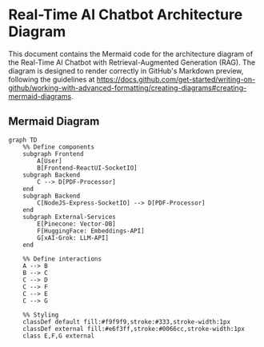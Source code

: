 # Real-Time AI Chatbot Architecture Diagram

This document contains the Mermaid code for the architecture diagram of the Real-Time AI Chatbot with Retrieval-Augmented Generation (RAG). The diagram is designed to render correctly in GitHub's Markdown preview, following the guidelines at https://docs.github.com/get-started/writing-on-github/working-with-advanced-formatting/creating-diagrams#creating-mermaid-diagrams.

## Mermaid Diagram

```mermaid
graph TD
    %% Define components
    subgraph Frontend
        A[User]
        B[Frontend-ReactUI-SocketIO]
    subgraph Backend
        C --> D[PDF-Processor]
    end
    subgraph Backend
        C[NodeJS-Express-SocketIO] --> D[PDF-Processor]
    end
    subgraph External-Services
        E[Pinecone: Vector-DB]
        F[HuggingFace: Embeddings-API]
        G[xAI-Grok: LLM-API]
    end

    %% Define interactions
    A --> B
    B --> C
    C --> D
    C --> F
    C --> E
    C --> G

    %% Styling
    classDef default fill:#f9f9f9,stroke:#333,stroke-width:1px
    classDef external fill:#e6f3ff,stroke:#0066cc,stroke-width:1px
    class E,F,G external
```
